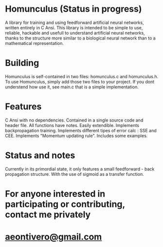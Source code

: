 # Homunculus (Status in progress)

A library for training and using feedforward artificial neural networks, written entirely in C Ansi. This library is intended to be simple to use, reliable, hackable and usefull to understand artificial neural networks, thanks to the structure more similar to a biological neural network than to a mathematical representation.

# Building

Homunculus is self-contained in two files: homunculus.c and homunculus.h. To use Homunculus, simply add those two files to your project. If you dont understend how use it, see main.c that is a simple implementation.

# Features

C Ansi with no dependencies.
Contained in a single source code and header file.
All functions have notes.
Easily extendible.
Implements backpropagation training.
Implements different tipes of error calc : SSE and CEE.
Implements "Momentum updating rule".
Includes some examples.

# Status and notes

Currently in its primordial state, it only features a small feedforward - back propagation structure. With the use of sigmoid as a transfer function.

# For anyone interested in participating or contributing, contact me privately
# aeontivero@gmail.com
